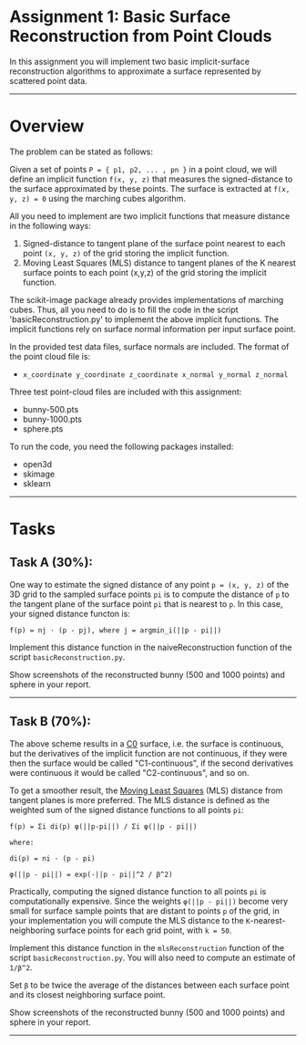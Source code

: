 # Assignment 1: Basic Surface Reconstruction from Point Clouds
In this assignment you will implement two basic implicit-surface reconstruction algorithms to approximate a surface represented by scattered point data.

---
# Overview

The problem can be stated as follows:

Given a set of points `P = { p1, p2, ... , pn }` in a point cloud, we will define an implicit function `f(x, y, z)` that measures the signed-distance to the surface approximated by these points. The surface is extracted at `f(x, y, z) = 0` using the marching cubes algorithm.

All you need to implement are two implicit functions that measure distance in the following ways: 
1. Signed-distance to tangent plane of the surface point nearest to each point `(x, y, z)` of the grid storing the implicit function.
2. Moving Least Squares (MLS) distance to tangent planes of the K nearest surface points to each point (x,y,z) of the grid storing the implicit function.

The scikit-image package already provides implementations of marching cubes. Thus, all you need to do is to fill the code in the script 'basicReconstruction.py' to implement the above implicit functions. The implicit functions rely on surface normal information per input surface point.

In the provided test data files, surface normals are included. The format of the point cloud file is:
- `x_coordinate y_coordinate z_coordinate x_normal y_normal z_normal`

Three test point-cloud files are included with this assignment:
- bunny-500.pts
- bunny-1000.pts
- sphere.pts

To run the code, you need the following packages installed:
- open3d
- skimage
- sklearn

---
# Tasks

## Task A (30%):
One way to estimate the signed distance of any point `p = (x, y, z)` of the 3D grid to the sampled surface points `pi` is to compute the distance of `p` to the tangent plane of the surface point `pi` that is nearest to `p`. In this case, your signed distance functon is:

`f(p) = nj · (p - pj), where j = argmin_i(||p - pi||)`

Implement this distance function in the naiveReconstruction function of the script `basicReconstruction.py`.

Show screenshots of the reconstructed bunny (500 and 1000 points) and sphere in your report.

---

## Task B (70%):
The above scheme results in a [C0](https://en.wikipedia.org/wiki/Smoothness#Differentiability_classes) surface, i.e. the surface is continuous, but the derivatives of the implicit function are not continuous, if they were then the surface would be called "C1-continuous", if the second derivatives were continuous it would be called "C2-continuous", and so on.

To get a smoother result, the [Moving Least Squares](https://en.wikipedia.org/wiki/Moving_least_squares) (MLS) distance from tangent planes is more preferred. The MLS distance is defined as the weighted sum of the signed distance functions to all points `pi`:

`f(p) = Σi di(p) φ(||p-pi||) / Σi φ(||p - pi||)`

`where:`

`di(p) = ni · (p - pi)`

`φ(||p - pi||) = exp(-||p - pi||^2 / β^2)`

Practically, computing the signed distance function to all points `pi` is computationally expensive. Since the weights `φ(||p - pi||)` become very small for surface sample points that are distant to points `p` of the grid, in your implementation you will compute the MLS distance to the `K`-nearest-neighboring surface points for each grid point, with `k = 50`.

Implement this distance function in the `mlsReconstruction` function of the script `basicReconstruction.py`. You will also need to compute an estimate of `1/β^2`.

Set `β` to be twice the average of the distances between each surface point and its closest neighboring surface point.

Show screenshots of the reconstructed bunny (500 and 1000 points) and sphere in your report.

---